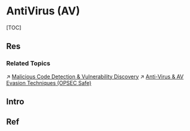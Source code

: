 # AntiVirus (AV)

[TOC]



## Res
### Related Topics
↗ [Malicious Code Detection & Vulnerability Discovery](../../../../../🏰%20Cybersecurity%20Basics%20&%20InfoSec/🍦%20Software%20Security/🪆%20Software%20Analysis%20&%20Binary%20Engineering/Malicious%20Code%20Detection%20&%20Vulnerability%20Discovery/Malicious%20Code%20Detection%20&%20Vulnerability%20Discovery.md)
↗ [Anti-Virus & AV Evasion Techniques (OPSEC Safe)](../../../../../🏰%20Cybersecurity%20Basics%20&%20InfoSec/🍦%20Software%20Security/🪆%20Software%20Analysis%20&%20Binary%20Engineering/Anti-Virus%20&%20AV%20Evasion%20Techniques%20(OPSEC%20Safe)/Anti-Virus%20&%20AV%20Evasion%20Techniques%20(OPSEC%20Safe).md)


## Intro


## Ref

